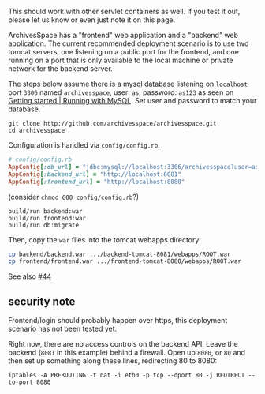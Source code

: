 This should work with other servlet containers as well.  If you test it out, please let us know or even just note it on this page.

ArchivesSpace has a "frontend" web application and a "backend" web application.
The current recommended deployment scenario is to use two tomcat servers, one listening on a public port for the frontend, and one running on a port that is only available to the local machine or private network for the backend server.

The steps below assume there is a mysql database listening on `localhost` port `3306` named `archivesspace`, user: `as`, password: `as123` as seen on [Getting started | Running with MySQL](https://github.com/archivesspace/archivesspace/blob/master/backend/README.md#running-with-mysql).
Set user and password to match your database.

```
git clone http://github.com/archivesspace/archivesspace.git
cd archivesspace
```

Configuration is handled via `config/config.rb`.

```ruby
# config/config.rb
AppConfig[:db_url] = "jdbc:mysql://localhost:3306/archivesspace?user=as&password=as123"
AppConfig[:backend_url] = "http://localhost:8081"
AppConfig[:frontend_url] = "http://localhost:8080"
```
(consider `chmod 600 config/config.rb`?)

```
build/run backend:war
build/run frontend:war
build/run db:migrate
```

Then, copy the `war` files into the tomcat webapps directory:

```sh
cp backend/backend.war .../backend-tomcat-8081/webapps/ROOT.war
cp frontend/frontend.war .../frontend-tomcat-8080/webapps/ROOT.war
```

See also [#44](https://github.com/hudmol/archivesspace/issues/44)

## security note

Frontend/login should probably happen over https, this deployment scenario has not been tested yet. 

Right now, there are no access controls on the backend API.  Leave the backend (`8081` in this example) behind a firewall.  Open up `8080`, or `80` and then set up something along these lines, redirecting 80 to 8080:

```
iptables -A PREROUTING -t nat -i eth0 -p tcp --dport 80 -j REDIRECT --to-port 8080
```